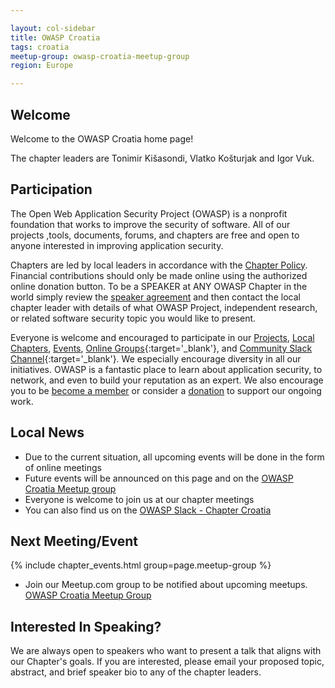 ```yaml
---

layout: col-sidebar
title: OWASP Croatia
tags: croatia
meetup-group: owasp-croatia-meetup-group
region: Europe

---
```


## Welcome
Welcome to the OWASP Croatia home page!

The chapter leaders are Tonimir Kišasondi, Vlatko Košturjak and Igor Vuk.

## Participation
The Open Web Application Security Project (OWASP) is a nonprofit foundation that works to improve the security of software. All of our projects ,tools, documents, forums, and chapters are free and open to anyone interested in improving application security.

Chapters are led by local leaders in accordance with the [Chapter Policy](https://owasp.org/www-policy/operational/chapters). Financial contributions should only be made online using the authorized online donation button. To be a SPEAKER at ANY OWASP Chapter in the world simply review the [speaker agreement](/www-policy/speaker-agreement) and then contact the local chapter leader with details of what OWASP Project, independent research, or related software security topic you would like to present.

Everyone is welcome and encouraged to participate in our [Projects](/projects), [Local Chapters](/chapters), [Events](/events), [Online Groups](https://groups.google.com/a/owasp.com/){:target='_blank'}, and [Community Slack Channel](https://owasp.slack.com/){:target='_blank'}. We especially encourage diversity in all our initiatives. OWASP is a fantastic place to learn about application security, to network, and even to build your reputation as an expert. We also encourage you to be [become a member](/membership) or consider a [donation](/donate) to support our ongoing work.

## Local News
- Due to the current situation, all upcoming events will be done in the form of online meetings
- Future events will be announced on this page and on the [OWASP Croatia Meetup group](https://www.meetup.com/owasp-croatia-meetup-group/)
- Everyone is welcome to join us at our chapter meetings
- You can also find us on the [OWASP Slack - Chapter Croatia](https://owasp.slack.com/messages/chapter-croatia)

Next Meeting/Event
---------------------
{% include chapter_events.html group=page.meetup-group %}

- Join our Meetup.com group to be notified about upcoming meetups. [OWASP Croatia Meetup Group](https://www.meetup.com/owasp-croatia-meetup-group/)

## Interested In Speaking?
We are always open to speakers who want to present a talk that aligns with our Chapter's goals. If you are interested, please email your proposed topic, abstract, and brief speaker bio to any of the chapter leaders.
